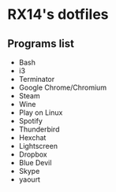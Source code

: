 RX14's dotfiles
===============
Programs list
-------------
- Bash
- i3
- Terminator
- Google Chrome/Chromium
- Steam
- Wine
- Play on Linux
- Spotify
- Thunderbird
- Hexchat
- Lightscreen
- Dropbox
- Blue Devil
- Skype
- yaourt
